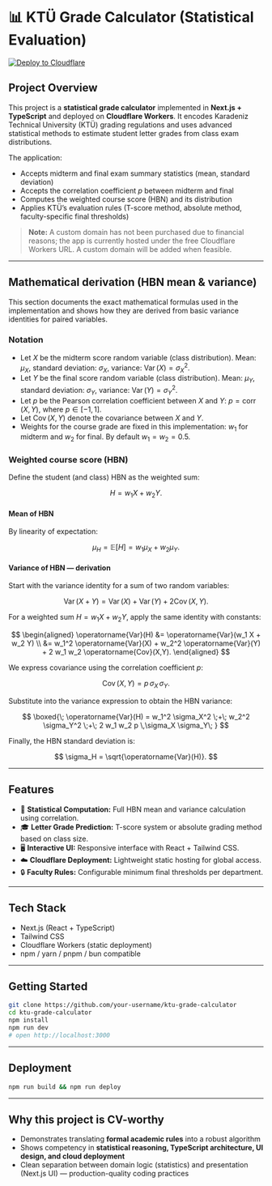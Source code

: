 # 📊 KTÜ Grade Calculator (Statistical Evaluation)

[![Deploy to Cloudflare](https://deploy.workers.cloudflare.com/button)](https://deploy.workers.cloudflare.com/?url=https://github.com/your-username/ktu-grade-calculator)

## Project Overview

This project is a **statistical grade calculator** implemented in **Next.js + TypeScript** and deployed on **Cloudflare Workers**.
It encodes Karadeniz Technical University (KTÜ) grading regulations and uses advanced statistical methods to estimate student letter grades from class exam distributions.

The application:

* Accepts midterm and final exam summary statistics (mean, standard deviation)
* Accepts the correlation coefficient $p$ between midterm and final
* Computes the weighted course score (HBN) and its distribution
* Applies KTÜ’s evaluation rules (T-score method, absolute method, faculty-specific final thresholds)

> **Note:** A custom domain has not been purchased due to financial reasons; the app is currently hosted under the free Cloudflare Workers URL. A custom domain will be added when feasible.

---

## Mathematical derivation (HBN mean & variance)

This section documents the exact mathematical formulas used in the implementation and shows how they are derived from basic variance identities for paired variables.

### Notation

* Let $X$ be the midterm score random variable (class distribution).
  Mean: $\mu_X$, standard deviation: $\sigma_X$, variance: $\operatorname{Var}(X)=\sigma_X^2$.
* Let $Y$ be the final score random variable (class distribution).
  Mean: $\mu_Y$, standard deviation: $\sigma_Y$, variance: $\operatorname{Var}(Y)=\sigma_Y^2$.
* Let $p$ be the Pearson correlation coefficient between $X$ and $Y$: $p = \operatorname{corr}(X,Y)$, where $p\in[-1,1]$.
* Let $\operatorname{Cov}(X,Y)$ denote the covariance between $X$ and $Y$.
* Weights for the course grade are fixed in this implementation: $w_1$ for midterm and $w_2$ for final. By default $w_1 = w_2 = 0.5$.

### Weighted course score (HBN)

Define the student (and class) HBN as the weighted sum:

$$
H = w_1 X + w_2 Y .
$$

#### Mean of HBN

By linearity of expectation:

$$
\mu_H = \mathbb{E}[H] = w_1 \mu_X + w_2 \mu_Y.
$$

#### Variance of HBN — derivation

Start with the variance identity for a sum of two random variables:

$$
\operatorname{Var}(X+Y) = \operatorname{Var}(X) + \operatorname{Var}(Y) + 2\operatorname{Cov}(X,Y).
$$

For a weighted sum $H = w_1 X + w_2 Y$, apply the same identity with constants:

$$
\begin{aligned}
\operatorname{Var}(H)
&= \operatorname{Var}(w_1 X + w_2 Y) \\
&= w_1^2 \operatorname{Var}(X) + w_2^2 \operatorname{Var}(Y) + 2 w_1 w_2 \operatorname{Cov}(X,Y).
\end{aligned}
$$

We express covariance using the correlation coefficient $p$:

$$
\operatorname{Cov}(X,Y) = p\,\sigma_X\,\sigma_Y.
$$

Substitute into the variance expression to obtain the HBN variance:

$$
\boxed{\;
\operatorname{Var}(H) = w_1^2 \sigma_X^2 \;+\; w_2^2 \sigma_Y^2 \;+\; 2 w_1 w_2 p \,\sigma_X \sigma_Y\;
}
$$

Finally, the HBN standard deviation is:

$$
\sigma_H = \sqrt{\operatorname{Var}(H)}.
$$

---

## Features

* 📐 **Statistical Computation:** Full HBN mean and variance calculation using correlation.
* 🎓 **Letter Grade Prediction:** T-score system or absolute grading method based on class size.
* 🖥️ **Interactive UI:** Responsive interface with React + Tailwind CSS.
* ☁️ **Cloudflare Deployment:** Lightweight static hosting for global access.
* 🔒 **Faculty Rules:** Configurable minimum final thresholds per department.

---

## Tech Stack

* Next.js (React + TypeScript)
* Tailwind CSS
* Cloudflare Workers (static deployment)
* npm / yarn / pnpm / bun compatible

---

## Getting Started

```bash
git clone https://github.com/your-username/ktu-grade-calculator
cd ktu-grade-calculator
npm install
npm run dev
# open http://localhost:3000
```

---

## Deployment

```bash
npm run build && npm run deploy
```

---

## Why this project is CV-worthy

* Demonstrates translating **formal academic rules** into a robust algorithm
* Shows competency in **statistical reasoning, TypeScript architecture, UI design, and cloud deployment**
* Clean separation between domain logic (statistics) and presentation (Next.js UI) — production-quality coding practices
